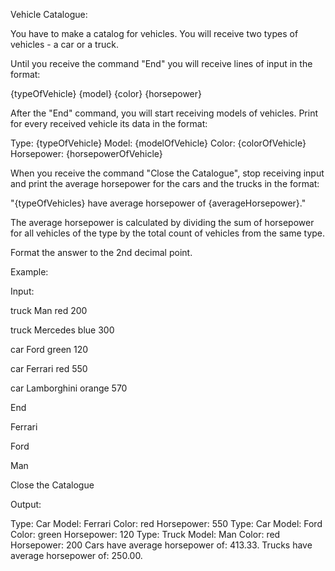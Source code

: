  Vehicle Catalogue:


You have to make a catalog for vehicles. You will receive two types of vehicles - a car or a truck.

Until you receive the command "End" you will receive lines of input in the format:

{typeOfVehicle} {model} {color} {horsepower}

After the "End" command, you will start receiving models of vehicles. Print for every received vehicle its data in the format:



Type: {typeOfVehicle} 
Model: {modelOfVehicle} 
Color: {colorOfVehicle} 
Horsepower: {horsepowerOfVehicle}



When you receive the command "Close the Catalogue", stop receiving input and print the average horsepower for the cars and the trucks in the format:


"{typeOfVehicles} have average horsepower of {averageHorsepower}."


The average horsepower is calculated by dividing the sum of horsepower for all vehicles of the type by the total count of vehicles from the same type.

Format the answer to the 2nd decimal point.




Example:


Input:



truck Man red 200

truck Mercedes blue 300

car Ford green 120

car Ferrari red 550

car Lamborghini orange 570

End

Ferrari

Ford

Man

Close the Catalogue




Output:


Type: Car 
Model: Ferrari 
Color: red 
Horsepower: 550 
Type: Car Model: 
Ford Color: green 
Horsepower: 120 
Type: Truck Model: Man 
Color: red 
Horsepower: 200 
Cars have average horsepower of: 413.33. 
Trucks have average horsepower of: 250.00.